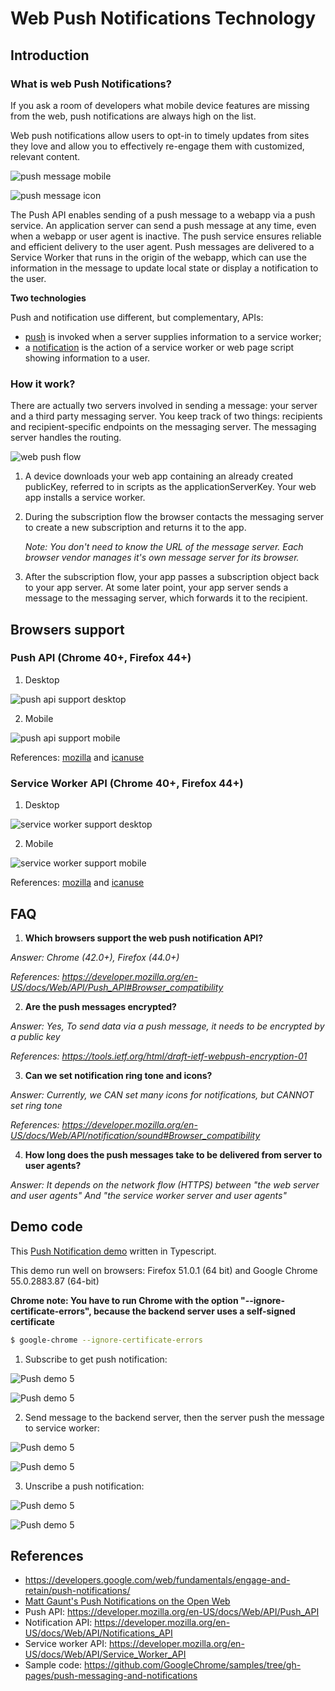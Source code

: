 # Web Push Notifications Technology

## Introduction

### What is web Push Notifications?
If you ask a room of developers what mobile device features are missing from the web,
push notifications are always high on the list.

Web push notifications allow users to opt-in to timely updates
from sites they love and allow you to effectively re-engage them with customized, relevant content.

![push message mobile][4]

![push message icon][5]

The Push API enables sending of a push message to a webapp via a push service.
An application server can send a push message at any time, even when a webapp or user agent is inactive.
The push service ensures reliable and efficient delivery to the user agent.
Push messages are delivered to a Service Worker that runs in the origin of the webapp,
which can use the information in the message to update local state or display a notification to the user.

**Two technologies**

Push and notification use different, but complementary, APIs:
 * [push][1] is invoked when a server supplies information to a service worker;
 * a [notification][2] is the action of a service worker or web page script showing information to a user.

### How it work?

There are actually two servers involved in sending a message: your server and a third party messaging server.
You keep track of two things: recipients and recipient-specific endpoints on the messaging server.
The messaging server handles the routing.

![web push flow][3]


 1. A device downloads your web app containing an already created publicKey, referred to in scripts as the applicationServerKey. Your web app installs a service worker.

 2. During the subscription flow the browser contacts the messaging server to create a new subscription and returns it to the app.

    *Note: You don't need to know the URL of the message server. Each browser vendor manages it's own message server for its browser.*

 3. After the subscription flow, your app passes a subscription object back to your app server.
    At some later point, your app server sends a message to the messaging server, which forwards it to the recipient.

## Browsers support

### Push API (Chrome 40+, Firefox 44+)

1. Desktop

  ![push api support desktop](img/push_api_support_desktop.png)

2. Mobile

  ![push api support mobile](img/push_api_support_mobile.png)

References: [mozilla][7] and [icanuse][8]

### Service Worker API (Chrome 40+, Firefox 44+)

1. Desktop

  ![service worker support desktop](img/service_worker_api_support_desktop.png)

2. Mobile

  ![service worker support mobile](img/service_worker_api_support_mobile.png)

References: [mozilla][9] and [icanuse][10]


## FAQ

1. **Which browsers support the web push notification API?**

 *Answer: Chrome (42.0+), Firefox (44.0+)*

 *References: https://developer.mozilla.org/en-US/docs/Web/API/Push_API#Browser_compatibility*

2. **Are the push messages encrypted?**

 *Answer: Yes, To send data via a push message, it needs to be encrypted by a public key*

 *References: https://tools.ietf.org/html/draft-ietf-webpush-encryption-01*

3. **Can we set notification ring tone and icons?**

 *Answer: Currently, we CAN set many icons for notifications, but CANNOT set ring tone*

 *References: https://developer.mozilla.org/en-US/docs/Web/API/notification/sound#Browser_compatibility*

4. **How long does the push messages take to be delivered from server to user agents?**

 *Answer: It depends on the network flow (HTTPS) between "the web server and user agents"*
 *And "the service worker server and user agents"*

## Demo code

This [Push Notification demo][6] written in Typescript.

This demo run well on browsers: Firefox 51.0.1 (64 bit) and Google Chrome 55.0.2883.87 (64-bit)

**Chrome note: You have to run Chrome with the option "--ignore-certificate-errors",
because the backend server uses a self-signed certificate**

```bash
$ google-chrome --ignore-certificate-errors
```

1. Subscribe to get push notification:

  ![Push demo 5](img/push_demo_1.png)

  ![Push demo 5](img/push_demo_2.png)

2. Send message to the backend server, then the server push the message to service worker:

  ![Push demo 5](img/push_demo_3.png)

  ![Push demo 5](img/push_demo_4.png)

3. Unscribe a push notification:

  ![Push demo 5](img/push_demo_5.png)

  ![Push demo 5](img/push_demo_6.png)


## References
* https://developers.google.com/web/fundamentals/engage-and-retain/push-notifications/
* [Matt Gaunt's Push Notifications on the Open Web](https://developers.google.com/web/updates/2015/03/push-notifications-on-the-open-web)
* Push API: https://developer.mozilla.org/en-US/docs/Web/API/Push_API
* Notification API: https://developer.mozilla.org/en-US/docs/Web/API/Notifications_API
* Service worker API: https://developer.mozilla.org/en-US/docs/Web/API/Service_Worker_API
* Sample code: https://github.com/GoogleChrome/samples/tree/gh-pages/push-messaging-and-notifications

[1]: https://developer.mozilla.org/en-US/docs/Web/API/Push_API
[2]: https://developer.mozilla.org/en-US/docs/Web/API/Notifications_API
[3]: https://developers.google.com/web/fundamentals/engage-and-retain/push-notifications/images/push-flow.gif
[4]: https://developers.google.com/web/fundamentals/engage-and-retain/push-notifications/images/cc-good.png
[5]: https://developers.google.com/web/fundamentals/engage-and-retain/push-notifications/images/pete-replied.png
[6]: https://github.com/minma/labs/tree/master/web-push-demo
[7]: https://developer.mozilla.org/en/docs/Web/API/Push_API#Browser_compatibility
[8]: http://caniuse.com/#feat=push-api
[9]: https://developer.mozilla.org/en-US/docs/Web/API/Service_Worker_API#Browser_compatibility
[10]: http://caniuse.com/#feat=serviceworkers
